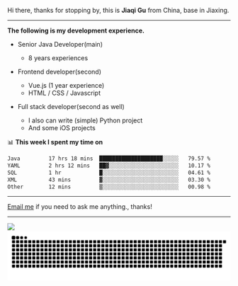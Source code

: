 Hi there, thanks for stopping by, this is **Jiaqi Gu** from China, base in Jiaxing.

---

**The following is my development experience.**

- Senior Java Developer(main)
  - 8 years experiences

- Frontend developer(second)
  - Vue.js (1 year experience)
  - HTML / CSS / Javascript
  
- Full stack developer(second as well)
  - I also can write (simple) Python project
  - And some iOS projects

📊 **This week I spent my time on**
<!--START_SECTION:waka-->

```text
Java         17 hrs 18 mins  ████████████████████░░░░░   79.57 %
YAML         2 hrs 12 mins   ██▓░░░░░░░░░░░░░░░░░░░░░░   10.17 %
SQL          1 hr            █░░░░░░░░░░░░░░░░░░░░░░░░   04.61 %
XML          43 mins         ▓░░░░░░░░░░░░░░░░░░░░░░░░   03.30 %
Other        12 mins         ▒░░░░░░░░░░░░░░░░░░░░░░░░   00.98 %
```

<!--END_SECTION:waka-->

---

[Email me](mailto:htk2klwgr@mozmail.com?subject=Hiring_from_GitHub) if you need to ask me anything., thanks!

---

![]( https://visitor-badge.glitch.me/badge?page_id=githubgujiaqi)
![]( https://github.com/droid-Q/droid-Q/raw/output/github-contribution-grid-snake.svg#gh-dark-mode-only)
